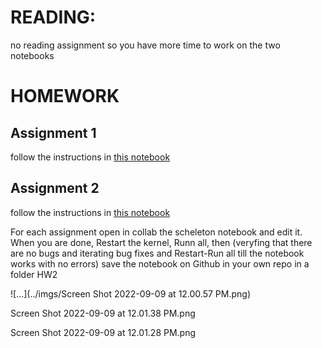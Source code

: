 # READING: 
no reading assignment so you have more time to work on the two notebooks

# HOMEWORK
## Assignment 1 
follow the instructions in [this notebook](https://github.com/fedhere/FDSfE_FBianco/blob/main/HW2/movies_exploratory_instructions.ipynb)

## Assignment 2
follow the instructions in [this notebook](https://github.com/fedhere/FDSfE_FBianco/blob/main/HW2/happiness_instructions.ipynb)

For each assignment open in collab the scheleton notebook and edit it. When you are done, Restart the kernel, Runn all, then (veryfing that there are no bugs and iterating bug fixes and Restart-Run all till  the notebook works with no errors) save the notebook on Github in your own repo in a folder HW2


![...](../imgs/Screen Shot 2022-09-09 at 12.00.57 PM.png)

Screen Shot 2022-09-09 at 12.01.38 PM.png

Screen Shot 2022-09-09 at 12.01.28 PM.png
